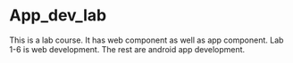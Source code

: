 # App_dev_lab
This is a lab course.
It has web component as well as app component.
Lab 1-6 is web development. The rest are android app development.
